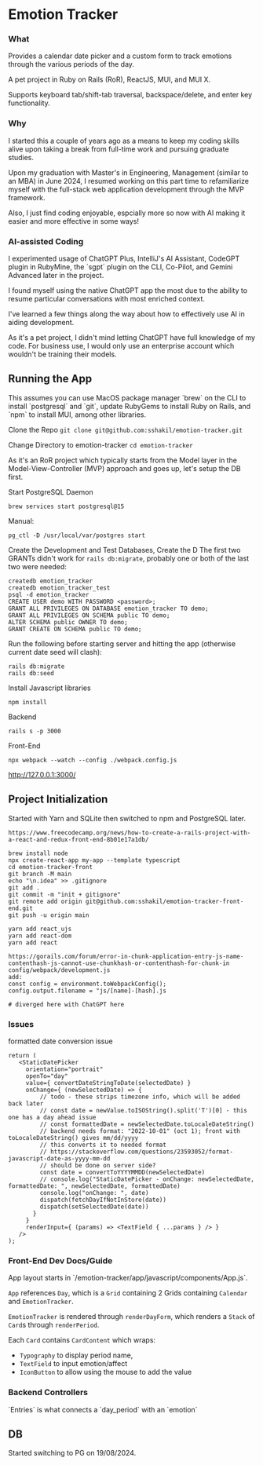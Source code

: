 <h1>Emotion Tracker</h1>
<h3>What</h3>
<p>
   Provides a calendar date picker and a custom form to track emotions through the various periods of the day.
</p>
<p>
   A pet project in Ruby on Rails (RoR), ReactJS, MUI, and MUI X.
</p>
<p>
   Supports keyboard tab/shift-tab traversal, backspace/delete, and enter key functionality.
</p>

<h3>Why</h3>
<p>
   I started this a couple of years ago as a means to keep my coding skills alive upon taking a break from full-time work and pursuing graduate studies.
</p>
<p>
   Upon my graduation with Master's in Engineering, Management (similar to an MBA) in June 2024, I resumed working on this part time to refamiliarize myself with the full-stack web application development through the MVP framework.
</p>
<p>
   Also, I just find coding enjoyable, espcially more so now with AI making it easier and more effective in some ways!
</p>

<h3>AI-assisted Coding</h3>
<p>
   I experimented usage of ChatGPT Plus, IntelliJ's AI Assistant, CodeGPT plugin in RubyMine, the `sgpt` plugin on the CLI, Co-Pilot, and Gemini Advanced later in the project.
</p>
<p>
   I found myself using the native ChatGPT app the most due to the ability to resume particular conversations with most enriched context.
</p>
<p>
   I've learned a few things along the way about how to effectively use AI in aiding development.
</p>
<p>
   As it's a pet project, I didn't mind letting ChatGPT have full knowledge of my code. For business use, I would only use an enterprise account which wouldn't be training their models.
</p>


<h2>Running the App</h2>
<p>
   This assumes you can use MacOS package manager `brew` on the CLI to install `postgresql` and `git`, update RubyGems to install Ruby on Rails, and `npm` to install MUI, among other libraries.
</p>

Clone the Repo
`git clone git@github.com:sshakil/emotion-tracker.git`

Change Directory to emotion-tracker
`cd emotion-tracker`
<p>
   As it's an RoR project which typically starts from the Model layer in the Model-View-Controller (MVP) approach and goes up, let's setup the DB first.
</p>

Start PostgreSQL
Daemon
```
brew services start postgresql@15
```
Manual:
```
pg_ctl -D /usr/local/var/postgres start
```

Create the Development and Test Databases, Create the D
The first two GRANTs didn't work for `rails db:migrate`, probably one or both of the last two were needed:
```
createdb emotion_tracker
createdb emotion_tracker_test
psql -d emotion_tracker
CREATE USER demo WITH PASSWORD <password>;
GRANT ALL PRIVILEGES ON DATABASE emotion_tracker TO demo;
GRANT ALL PRIVILEGES ON SCHEMA public TO demo;
ALTER SCHEMA public OWNER TO demo;
GRANT CREATE ON SCHEMA public TO demo;
```

Run the following before starting server and hitting the app (otherwise current date seed will clash):
```
rails db:migrate
rails db:seed
```



Install Javascript libraries
```
npm install
```



Backend
```
rails s -p 3000
```
Front-End
```
npx webpack --watch --config ./webpack.config.js
```
http://127.0.0.1:3000/


<h2>Project Initialization</h2>

Started with Yarn and SQLite then switched to npm and PostgreSQL later.
````
https://www.freecodecamp.org/news/how-to-create-a-rails-project-with-a-react-and-redux-front-end-8b01e17a1db/

brew install node
npx create-react-app my-app --template typescript
cd emotion-tracker-front
git branch -M main
echo "\n.idea" >> .gitignore
git add .
git commit -m "init + gitignore"
git remote add origin git@github.com:sshakil/emotion-tracker-front-end.git
git push -u origin main

yarn add react_ujs
yarn add react-dom
yarn add react

https://gorails.com/forum/error-in-chunk-application-entry-js-name-contenthash-js-cannot-use-chunkhash-or-contenthash-for-chunk-in
config/webpack/development.js
add:
const config = environment.toWebpackConfig();
config.output.filename = "js/[name]-[hash].js

# diverged here with ChatGPT here

````

<h3>Issues</h3>
formatted date conversion issue

```
return (
   <StaticDatePicker
     orientation="portrait"
     openTo="day"
     value={ convertDateStringToDate(selectedDate) }
     onChange={ (newSelectedDate) => {
         // todo - these strips timezone info, which will be added back later
         // const date = newValue.toISOString().split('T')[0] - this one has a day ahead issue
         // const formattedDate = newSelectedDate.toLocaleDateString()
         // backend needs format: "2022-10-01" (oct 1); front with toLocaleDateString() gives mm/dd/yyyy
         // this converts it to needed format
         // https://stackoverflow.com/questions/23593052/format-javascript-date-as-yyyy-mm-dd
         // should be done on server side?
         const date = convertToYYYYMMDD(newSelectedDate)
         // console.log("StaticDatePicker - onChange: newSelectedDate, formattedDate: ", newSelectedDate, formattedDate)
         console.log("onChange: ", date)
         dispatch(fetchDayIfNotInStore(date))
         dispatch(setSelectedDate(date))
       }
     }
     renderInput={ (params) => <TextField { ...params } /> }
   />
);
```

<h3>Front-End Dev Docs/Guide</h3>
App layout starts in `/emotion-tracker/app/javascript/components/App.js`.

`App` references `Day`, which is a `Grid` containing 2 Grids containing `Calendar` and `EmotionTracker`.

`EmotionTracker` is rendered through `renderDayForm`, which renders a `Stack` of `Card`s through `renderPeriod`.

Each `Card` contains `CardContent` which wraps:
- `Typography` to display period name, <TextField>
- `TextField` to input emotion/affect
- `IconButton` to allow using the mouse to add the value 


<h3>Backend Controllers</h3>
`Entries` is what connects a `day_period` with an `emotion`


<h2>DB</h2>
Started switching to PG on 19/08/2024.

